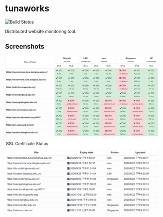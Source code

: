 # tunaworks

[![Build Status](https://travis-ci.com/z4yx/tunaworks.svg?branch=master)](https://travis-ci.com/z4yx/tunaworks)

Distributed website monitoring tool.

## Screenshots

![](docs/overall.png)

![](docs/ssl.png)
